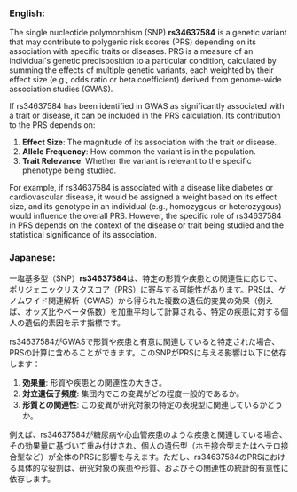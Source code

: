 ### English:
The single nucleotide polymorphism (SNP) **rs34637584** is a genetic variant that may contribute to polygenic risk scores (PRS) depending on its association with specific traits or diseases. PRS is a measure of an individual's genetic predisposition to a particular condition, calculated by summing the effects of multiple genetic variants, each weighted by their effect size (e.g., odds ratio or beta coefficient) derived from genome-wide association studies (GWAS).

If rs34637584 has been identified in GWAS as significantly associated with a trait or disease, it can be included in the PRS calculation. Its contribution to the PRS depends on:
1. **Effect Size**: The magnitude of its association with the trait or disease.
2. **Allele Frequency**: How common the variant is in the population.
3. **Trait Relevance**: Whether the variant is relevant to the specific phenotype being studied.

For example, if rs34637584 is associated with a disease like diabetes or cardiovascular disease, it would be assigned a weight based on its effect size, and its genotype in an individual (e.g., homozygous or heterozygous) would influence the overall PRS. However, the specific role of rs34637584 in PRS depends on the context of the disease or trait being studied and the statistical significance of its association.

### Japanese:
一塩基多型（SNP）**rs34637584**は、特定の形質や疾患との関連性に応じて、ポリジェニックリスクスコア（PRS）に寄与する可能性があります。PRSは、ゲノムワイド関連解析（GWAS）から得られた複数の遺伝的変異の効果（例えば、オッズ比やベータ係数）を加重平均して計算される、特定の疾患に対する個人の遺伝的素因を示す指標です。

rs34637584がGWASで形質や疾患と有意に関連していると特定された場合、PRSの計算に含めることができます。このSNPがPRSに与える影響は以下に依存します：
1. **効果量**: 形質や疾患との関連性の大きさ。
2. **対立遺伝子頻度**: 集団内でこの変異がどの程度一般的であるか。
3. **形質との関連性**: この変異が研究対象の特定の表現型に関連しているかどうか。

例えば、rs34637584が糖尿病や心血管疾患のような疾患と関連している場合、その効果量に基づいて重み付けされ、個人の遺伝型（ホモ接合型またはヘテロ接合型など）が全体のPRSに影響を与えます。ただし、rs34637584のPRSにおける具体的な役割は、研究対象の疾患や形質、およびその関連性の統計的有意性に依存します。